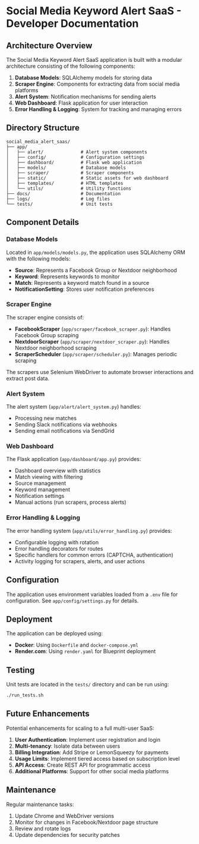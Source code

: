 # Social Media Keyword Alert SaaS - Developer Documentation

## Architecture Overview

The Social Media Keyword Alert SaaS application is built with a modular architecture consisting of the following components:

1. **Database Models**: SQLAlchemy models for storing data
2. **Scraper Engine**: Components for extracting data from social media platforms
3. **Alert System**: Notification mechanisms for sending alerts
4. **Web Dashboard**: Flask application for user interaction
5. **Error Handling & Logging**: System for tracking and managing errors

## Directory Structure

```
social_media_alert_saas/
├── app/
│   ├── alert/              # Alert system components
│   ├── config/             # Configuration settings
│   ├── dashboard/          # Flask web application
│   ├── models/             # Database models
│   ├── scraper/            # Scraper components
│   ├── static/             # Static assets for web dashboard
│   ├── templates/          # HTML templates
│   └── utils/              # Utility functions
├── docs/                   # Documentation
├── logs/                   # Log files
└── tests/                  # Unit tests
```

## Component Details

### Database Models

Located in `app/models/models.py`, the application uses SQLAlchemy ORM with the following models:

- **Source**: Represents a Facebook Group or Nextdoor neighborhood
- **Keyword**: Represents keywords to monitor
- **Match**: Represents a keyword match found in a source
- **NotificationSetting**: Stores user notification preferences

### Scraper Engine

The scraper engine consists of:

- **FacebookScraper** (`app/scraper/facebook_scraper.py`): Handles Facebook Group scraping
- **NextdoorScraper** (`app/scraper/nextdoor_scraper.py`): Handles Nextdoor neighborhood scraping
- **ScraperScheduler** (`app/scraper/scheduler.py`): Manages periodic scraping

The scrapers use Selenium WebDriver to automate browser interactions and extract post data.

### Alert System

The alert system (`app/alert/alert_system.py`) handles:

- Processing new matches
- Sending Slack notifications via webhooks
- Sending email notifications via SendGrid

### Web Dashboard

The Flask application (`app/dashboard/app.py`) provides:

- Dashboard overview with statistics
- Match viewing with filtering
- Source management
- Keyword management
- Notification settings
- Manual actions (run scrapers, process alerts)

### Error Handling & Logging

The error handling system (`app/utils/error_handling.py`) provides:

- Configurable logging with rotation
- Error handling decorators for routes
- Specific handlers for common errors (CAPTCHA, authentication)
- Activity logging for scrapers, alerts, and user actions

## Configuration

The application uses environment variables loaded from a `.env` file for configuration. See `app/config/settings.py` for details.

## Deployment

The application can be deployed using:

- **Docker**: Using `Dockerfile` and `docker-compose.yml`
- **Render.com**: Using `render.yaml` for Blueprint deployment

## Testing

Unit tests are located in the `tests/` directory and can be run using:

```bash
./run_tests.sh
```

## Future Enhancements

Potential enhancements for scaling to a full multi-user SaaS:

1. **User Authentication**: Implement user registration and login
2. **Multi-tenancy**: Isolate data between users
3. **Billing Integration**: Add Stripe or LemonSqueezy for payments
4. **Usage Limits**: Implement tiered access based on subscription level
5. **API Access**: Create REST API for programmatic access
6. **Additional Platforms**: Support for other social media platforms

## Maintenance

Regular maintenance tasks:

1. Update Chrome and WebDriver versions
2. Monitor for changes in Facebook/Nextdoor page structure
3. Review and rotate logs
4. Update dependencies for security patches
